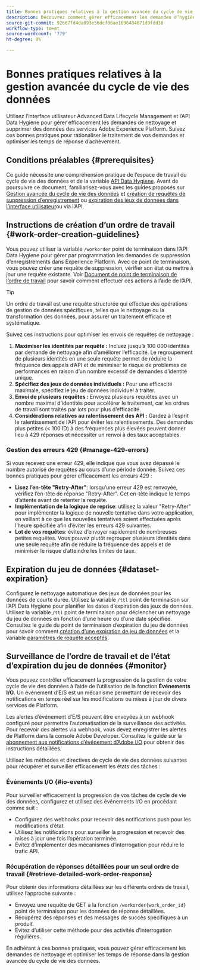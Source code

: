 ```yaml
---
title: Bonnes pratiques relatives à la gestion avancée du cycle de vie des données
description: Découvrez comment gérer efficacement les demandes d’hygiène des données dans Adobe Experience Platform à l’aide de l’interface utilisateur avancée de Data Lifecycle Management et de l’API Data Hygiene. Ce guide couvre les bonnes pratiques, telles que l’optimisation des identités par requête, la spécification de jeux de données individuels et la prise en compte du ralentissement de l’API pour éviter les ralentissements. Le document comprend des instructions pour la configuration du nettoyage automatique des jeux de données, la manière de surveiller les statuts des ordres de travail et les méthodes détaillées de récupération des réponses. Suivez ces pratiques pour rationaliser le traitement de vos requêtes et optimiser les temps de réponse.
source-git-commit: 92667fd4da093e56dcf06ae1696484671d9fdd38
workflow-type: tm+mt
source-wordcount: '779'
ht-degree: 0%

---
```


# Bonnes pratiques relatives à la gestion avancée du cycle de vie des données

Utilisez l’interface utilisateur Advanced Data Lifecycle Management et l’API Data Hygiene pour gérer efficacement les demandes de nettoyage et supprimer des données des services Adobe Experience Platform. Suivez ces bonnes pratiques pour rationaliser le traitement de vos demandes et optimiser les temps de réponse d’achèvement.

## Conditions préalables {#prerequisites}

Ce guide nécessite une compréhension pratique de l’espace de travail du cycle de vie des données et de la variable [API Data Hygiene](./api/overview.md). Avant de poursuivre ce document, familiarisez-vous avec les guides proposés sur [Gestion avancée du cycle de vie des données](./home.md) et [création de requêtes de suppression d’enregistrement](./ui/record-delete.md) ou [expiration des jeux de données dans l’interface utilisateur](./ui/dataset-expiration.md)ou via l’API.

## Instructions de création d’un ordre de travail {#work-order-creation-guidelines}

Vous pouvez utiliser la variable `/workorder` point de terminaison dans l’API Data Hygiene pour gérer par programmation les demandes de suppression d’enregistrements dans Experience Platform. Avec ce point de terminaison, vous pouvez créer une requête de suppression, vérifier son état ou mettre à jour une requête existante. Voir [Document de point de terminaison de l’ordre de travail](./api/workorder.md) pour savoir comment effectuer ces actions à l’aide de l’API.

>[!TIP]
>
>Un ordre de travail est une requête structurée qui effectue des opérations de gestion de données spécifiques, telles que le nettoyage ou la transformation des données, pour assurer un traitement efficace et systématique.

Suivez ces instructions pour optimiser les envois de requêtes de nettoyage :

1. **Maximiser les identités par requête :** Incluez jusqu’à 100 000 identités par demande de nettoyage afin d’améliorer l’efficacité. Le regroupement de plusieurs identités en une seule requête permet de réduire la fréquence des appels d’API et de minimiser le risque de problèmes de performances en raison d’un nombre excessif de demandes d’identité unique.
2. **Spécifiez des jeux de données individuels :** Pour une efficacité maximale, spécifiez le jeu de données individuel à traiter.
3. **Envoi de plusieurs requêtes :** Envoyez plusieurs requêtes avec un nombre maximal d’identités pour accélérer le traitement, car les ordres de travail sont traités par lots pour plus d’efficacité.
4. **Considérations relatives au ralentissement des API :** Gardez à l’esprit le ralentissement de l’API pour éviter les ralentissements. Des demandes plus petites (&lt; 100 ID) à des fréquences plus élevées peuvent donner lieu à 429 réponses et nécessiter un renvoi à des taux acceptables.

### Gestion des erreurs 429 {#manage-429-errors}

Si vous recevez une erreur 429, elle indique que vous avez dépassé le nombre autorisé de requêtes au cours d’une période donnée. Suivez ces bonnes pratiques pour gérer efficacement les erreurs 429 :

- **Lisez l’en-tête &quot;Retry-After&quot;**: lorsqu’une erreur 429 est renvoyée, vérifiez l’en-tête de réponse &quot;Retry-After&quot;. Cet en-tête indique le temps d’attente avant de retenter la requête.
- **Implémentation de la logique de reprise**: utilisez la valeur &quot;Retry-After&quot; pour implémenter la logique de nouvelle tentative dans votre application, en veillant à ce que les nouvelles tentatives soient effectuées après l’heure spécifiée afin d’éviter les erreurs 429 suivantes.
- **Lot de vos requêtes**: évitez d’envoyer rapidement de nombreuses petites requêtes. Vous pouvez plutôt regrouper plusieurs identités dans une seule requête afin de réduire la fréquence des appels et de minimiser le risque d’atteindre les limites de taux.

## Expiration du jeu de données {#dataset-expiration}

Configurez le nettoyage automatique des jeux de données pour les données de courte durée. Utilisez la variable `/ttl` point de terminaison sur l’API Data Hygiene pour planifier les dates d’expiration des jeux de données. Utilisez la variable `/ttl` point de terminaison pour déclencher un nettoyage du jeu de données en fonction d’une heure ou d’une date spécifiée. Consultez le guide du point de terminaison d’expiration du jeu de données pour savoir comment [création d’une expiration de jeu de données](./api/dataset-expiration.md) et la variable [paramètres de requête acceptés](./api/dataset-expiration.md#query-params).

## Surveillance de l’ordre de travail et de l’état d’expiration du jeu de données {#monitor}

Vous pouvez contrôler efficacement la progression de la gestion de votre cycle de vie des données à l’aide de l’utilisation de la fonction **Événements I/O**. Un événement d’E/S est un mécanisme permettant de recevoir des notifications en temps réel sur les modifications ou mises à jour de divers services de Platform.

Les alertes d’événement d’E/S peuvent être envoyées à un webhook configuré pour permettre l’automatisation de la surveillance des activités. Pour recevoir des alertes via webhook, vous devez enregistrer les alertes de Platform dans la console Adobe Developer. Consultez le guide sur la [abonnement aux notifications d’événement d’Adobe I/O](../observability/alerts/subscribe.md) pour obtenir des instructions détaillées.

Utilisez les méthodes et directives de cycle de vie des données suivantes pour récupérer et surveiller efficacement les états des tâches :

### Événements I/O {#io-events}

Pour surveiller efficacement la progression de vos tâches de cycle de vie des données, configurez et utilisez des événements I/O en procédant comme suit :

- Configurez des webhooks pour recevoir des notifications push pour les modifications d’état.
- Utilisez les notifications pour surveiller la progression et recevoir des mises à jour une fois l’opération terminée.
- Évitez d’implémenter des mécanismes d’interrogation pour réduire le trafic API.

### Récupération de réponses détaillées pour un seul ordre de travail {#retrieve-detailed-work-order-response}

Pour obtenir des informations détaillées sur les différents ordres de travail, utilisez l’approche suivante :

- Envoyez une requête de GET à la fonction `/workorder{work_order_id}` point de terminaison pour les données de réponse détaillées.
- Récupérez des réponses et des messages de succès spécifiques à un produit.
- Évitez d’utiliser cette méthode pour des activités d’interrogation régulières.

En adhérant à ces bonnes pratiques, vous pouvez gérer efficacement les demandes de nettoyage et optimiser les temps de réponse dans la gestion avancée du cycle de vie des données.
